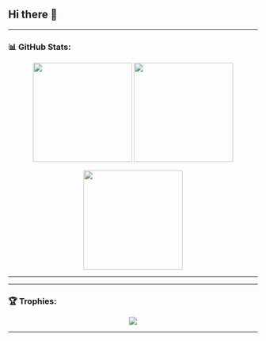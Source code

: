 ## Hi there 👋

---

### 📊 GitHub Stats:
<p align="center">
  <img src="https://github-readme-stats.vercel.app/api?username=Ashrith6904&theme=tokyonight&show_icons=true" height="200" />
  <img src="https://github-readme-streak-stats.herokuapp.com/?user=Ashrith6904&theme=tokyonight" height="200" />
</p>
<p align="center">
  <img src="https://github-readme-stats.vercel.app/api/top-langs?username=Ashrith6904&layout=compact&theme=tokyonight" height="200" />
</p>

---

---

### 🏆 Trophies:
<p align="center">
  <img src="https://github-profile-trophy.vercel.app/?username=Ashrith6904&theme=darkhub&no-frame=true&row=1" />
</p>

---

